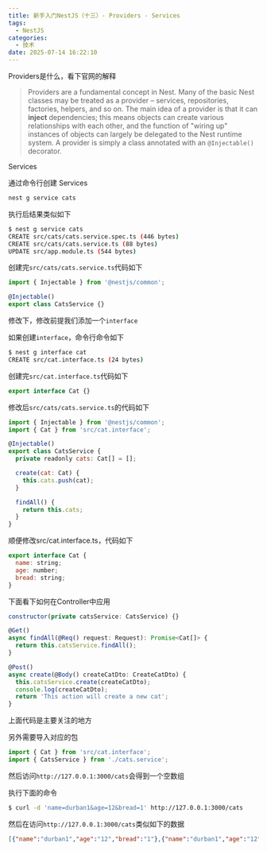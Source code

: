 ```yaml
---
title: 新手入门NestJS（十三）- Providers - Services
tags:
  - NestJS
categories:
  - 技术
date: 2025-07-14 16:22:10
---
```


Providers是什么，看下官网的解释

> Providers are a fundamental concept in Nest. Many of the basic Nest classes may be treated as a provider – services, repositories, factories, helpers, and so on. The main idea of a provider is that it can **inject** dependencies; this means objects can create various relationships with each other, and the function of "wiring up" instances of objects can largely be delegated to the Nest runtime system. A provider is simply a class annotated with an `@Injectable()` decorator.

Services

通过命令行创建 Services

```bash
nest g service cats
```

执行后结果类似如下

```bash
$ nest g service cats
CREATE src/cats/cats.service.spec.ts (446 bytes)
CREATE src/cats/cats.service.ts (88 bytes)
UPDATE src/app.module.ts (544 bytes)
```

创建完`src/cats/cats.service.ts`代码如下

```javascript
import { Injectable } from '@nestjs/common';

@Injectable()
export class CatsService {}
```

修改下，修改前提我们添加一个`interface`

如果创建`interface`，命令行命令如下

```bash
$ nest g interface cat
CREATE src/cat.interface.ts (24 bytes)
```

创建完`src/cat.interface.ts`代码如下

```javascript
export interface Cat {}
```

修改后`src/cats/cats.service.ts`的代码如下

```javascript
import { Injectable } from '@nestjs/common';
import { Cat } from 'src/cat.interface';

@Injectable()
export class CatsService {
  private readonly cats: Cat[] = [];

  create(cat: Cat) {
    this.cats.push(cat);
  }

  findAll() {
    return this.cats;
  }
}
```

顺便修改src/cat.interface.ts，代码如下

```javascript
export interface Cat {
  name: string;
  age: number;
  bread: string;
}
```

下面看下如何在Controller中应用

```javascript
constructor(private catsService: CatsService) {}

@Get()
async findAll(@Req() request: Request): Promise<Cat[]> {
  return this.catsService.findAll();
}

@Post()
async create(@Body() createCatDto: CreateCatDto) {
  this.catsService.create(createCatDto);
  console.log(createCatDto);
  return 'This action will create a new cat';
}
```

上面代码是主要关注的地方

另外需要导入对应的包

```javascript
import { Cat } from 'src/cat.interface';
import { CatsService } from './cats.service';
```

然后访问`http://127.0.0.1:3000/cats`会得到一个空数组

执行下面的命令

```bash
$ curl -d 'name=durban1&age=12&bread=1' http://127.0.0.1:3000/cats
```

然后在访问`http://127.0.0.1:3000/cats`类似如下的数据

```json
[{"name":"durban1","age":"12","bread":"1"},{"name":"durban1","age":"12","bread":"1"}]
```
